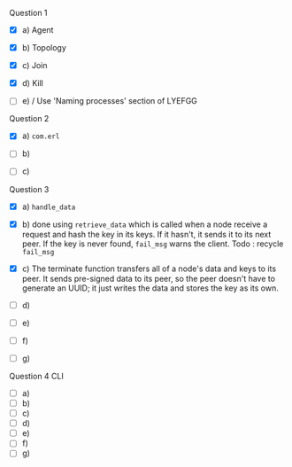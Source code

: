 Question 1

- [x] a) Agent
- [x] b) Topology
- [x] c) Join
- [x] d) Kill
- [ ] e) / Use 'Naming processes' section of LYEFGG



Question 2

- [x] a) `com.erl`
- [ ] b)
- [ ] c)



Question 3

- [x] a) `handle_data`
- [x] b) done using `retrieve_data` which is called when a node receive a request and hash the key in its keys. If it hasn't, it sends it to its next peer. If the key is never found, `fail_msg` warns the client. Todo : recycle `fail_msg`
- [x] c) The terminate function transfers all of a node's data and keys to its peer. It sends pre-signed data to its peer, so the peer doesn't have to generate an UUID; it just writes the data and stores the key as its own.
- [ ] d)
- [ ] e)
- [ ] f)
- [ ] g)



Question 4 CLI

- [ ] a)
- [ ] b)
- [ ] c)
- [ ] d)
- [ ] e)
- [ ] f)
- [ ] g)
